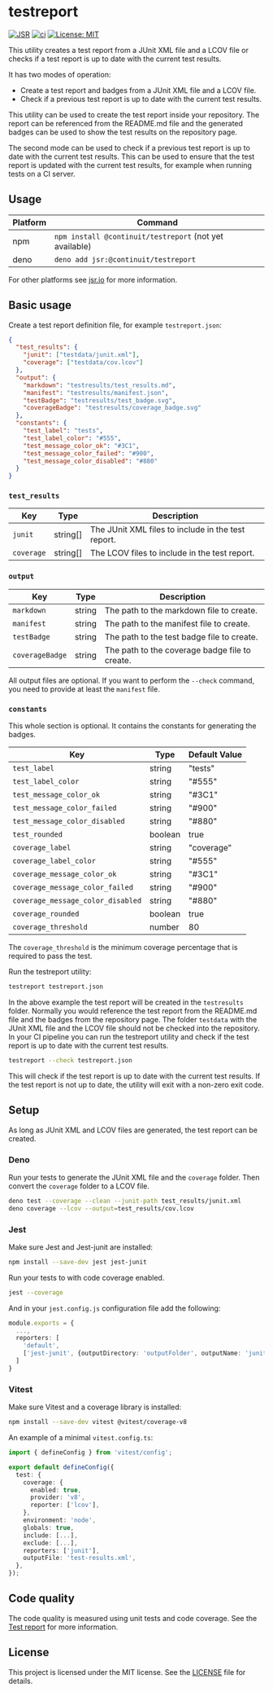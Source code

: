 # testreport

[![JSR](https://jsr.io/badges/@continuit/testreport)](https://jsr.io/@continuit/testreport)
[![ci](https://github.com/ContinuIT-nl/testreport/actions/workflows/ci.yml/badge.svg)](https://github.com/ContinuIT-nl/testreport/actions/workflows/ci.yml)
[![License: MIT](https://img.shields.io/badge/License-MIT-yellow.svg)](https://opensource.org/licenses/MIT)

This utility creates a test report from a JUnit XML file and a LCOV file or checks if a test report is up to date with the current test results.

It has two modes of operation:

- Create a test report and badges from a JUnit XML file and a LCOV file.
- Check if a previous test report is up to date with the current test results.

This utility can be used to create the test report inside your repository.
The report can be referenced from the README.md file and the generated badges can be used to show the test results on the repository page.

The second mode can be used to check if a previous test report is up to date with the current test results.
This can be used to ensure that the test report is updated with the current test results, for example when running tests on a CI server.

## Usage

| Platform | Command                                                 |
| -------- | ------------------------------------------------------- |
| npm      | `npm install @continuit/testreport` (not yet available) |
| deno     | `deno add jsr:@continuit/testreport`                    |

For other platforms see [jsr.io](https://jsr.io/packages/@continuit/testreport) for more information.

## Basic usage

Create a test report definition file, for example `testreport.json`:

```json
{
  "test_results": {
    "junit": ["testdata/junit.xml"],
    "coverage": ["testdata/cov.lcov"]
  },
  "output": {
    "markdown": "testresults/test_results.md",
    "manifest": "testresults/manifest.json",
    "testBadge": "testresults/test_badge.svg",
    "coverageBadge": "testresults/coverage_badge.svg"
  },
  "constants": {
    "test_label": "tests",
    "test_label_color": "#555",
    "test_message_color_ok": "#3C1",
    "test_message_color_failed": "#900",
    "test_message_color_disabled": "#880"
  }
}
```

### `test_results`

| Key        | Type     | Description                                        |
| ---------- | -------- | -------------------------------------------------- |
| `junit`    | string[] | The JUnit XML files to include in the test report. |
| `coverage` | string[] | The LCOV files to include in the test report.      |

### `output`

| Key             | Type   | Description                                    |
| --------------- | ------ | ---------------------------------------------- |
| `markdown`      | string | The path to the markdown file to create.       |
| `manifest`      | string | The path to the manifest file to create.       |
| `testBadge`     | string | The path to the test badge file to create.     |
| `coverageBadge` | string | The path to the coverage badge file to create. |

All output files are optional. If you want to perform the `--check` command, you need to provide at least the `manifest` file.

### `constants`

This whole section is optional. It contains the constants for generating the badges.

| Key                               | Type    | Default Value |
| --------------------------------- | ------- | ------------- |
| `test_label`                      | string  | "tests"       |
| `test_label_color`                | string  | "#555"        |
| `test_message_color_ok`           | string  | "#3C1"        |
| `test_message_color_failed`       | string  | "#900"        |
| `test_message_color_disabled`     | string  | "#880"        |
| `test_rounded`                    | boolean | true          |
| `coverage_label`                  | string  | "coverage"    |
| `coverage_label_color`            | string  | "#555"        |
| `coverage_message_color_ok`       | string  | "#3C1"        |
| `coverage_message_color_failed`   | string  | "#900"        |
| `coverage_message_color_disabled` | string  | "#880"        |
| `coverage_rounded`                | boolean | true          |
| `coverage_threshold`              | number  | 80            |

The `coverage_threshold` is the minimum coverage percentage that is required to pass the test.

Run the testreport utility:

```bash
testreport testreport.json
```

In the above example the test report will be created in the `testresults` folder.
Normally you would reference the test report from the README.md file and the badges from the repository page.
The folder `testdata` with the JUnit XML file and the LCOV file should not be checked into the repository.
In your CI pipeline you can run the testreport utility and check if the test report is up to date with the current test results.

```bash
testreport --check testreport.json
```

This will check if the test report is up to date with the current test results.
If the test report is not up to date, the utility will exit with a non-zero exit code.

## Setup

As long as JUnit XML and LCOV files are generated, the test report can be created.

### Deno

Run your tests to generate the JUnit XML file and the `coverage` folder. Then convert the `coverage` folder to a LCOV file.

```bash
deno test --coverage --clean --junit-path test_results/junit.xml
deno coverage --lcov --output=test_results/cov.lcov
```

### Jest

Make sure Jest and Jest-junit are installed:

```bash
npm install --save-dev jest jest-junit
```

Run your tests to with code coverage enabled.

```bash
jest --coverage
```

And in your `jest.config.js` configuration file add the following:

```typescript
module.exports = {
  ...,
  reporters: [
    'default',
    ['jest-junit', {outputDirectory: 'outputFolder', outputName: 'junit.xml'}],
  ]
}
```

### Vitest

Make sure Vitest and a coverage library is installed:

```bash
npm install --save-dev vitest @vitest/coverage-v8
```

An example of a minimal `vitest.config.ts`:

```typescript
import { defineConfig } from 'vitest/config';

export default defineConfig({
  test: {
    coverage: {
      enabled: true,
      provider: 'v8',
      reporter: ['lcov'],
    },
    environment: 'node',
    globals: true,
    include: [...],
    exclude: [...],
    reporters: ['junit'],
    outputFile: 'test-results.xml',
  },
});
```

## Code quality

The code quality is measured using unit tests and code coverage. See the [Test report](./test_results/test_results.md) for more information.

## License

This project is licensed under the MIT license. See the [LICENSE](./LICENSE) file for details.
